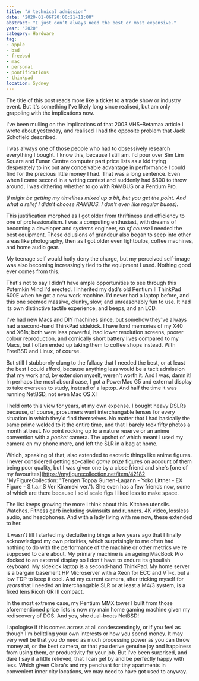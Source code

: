 ```yaml
---
title: "A technical admission"
date: "2020-01-06T20:00:21+11:00"
abstract: "I just don’t always need the best or most expensive."
year: "2020"
category: Hardware
tag:
- apple
- bsd
- freebsd
- mac
- personal
- pontifications
- thinkpad
location: Sydney
---
```

The title of this post reads more like a ticket to a trade show or industry event. But it's something I've likely long since realised, but am only grappling with the implications now.

I've been mulling on the implications of that 2003 VHS–Betamax article I wrote about yesterday, and realised I had the opposite problem that Jack Schofield described.

I was always one of those people who had to obsessively research everything I bought. I know this, because I still am. I'd pour over Sim Lim Square and Funan Centre computer part price lists as a kid trying desperately to ink out any conceivable advantage in performance I could find for the precious little money I had. That was a long sentence. Even when I came second in a writing contest and suddenly had $800 to throw around, I was dithering whether to go with RAMBUS or a Pentium Pro.

*(I might be getting my timelines mixed up a bit, but you get the point. And what a relief I didn't choose RAMBUS. I don't even like regular buses).*

This justification morphed as I got older from thriftiness and efficiency to one of professionalism. I was a computing enthusiast, with dreams of becoming a developer and systems engineer, so *of course* I needed the best equipment. These delusions of grandeur also began to seep into other areas like photography, then as I got older even lightbulbs, coffee machines, and home audio gear.

My teenage self would hotly deny the charge, but my perceived self-image was also becoming increasingly tied to the equipment I used. Nothing good ever comes from this.

That's not to say I didn't have ample opportunities to see through this Potemkin Mind I'd erected. I inherited my dad's old Pentium II ThinkPad 600E when he got a new work machine. I'd never had a laptop before, and this one seemed massive, clunky, slow, and unreasonably fun to use. It had its own distinctive tactile experience, and beeps, and an LCD.

I've had new Macs and DIY machines since, but somehow they've always had a second-hand ThinkPad sidekick. I have fond memories of my X40 and X61s; both were less powerful, had lower resolution screens, poorer colour reproduction, and comically short battery lives compared to my Macs, but I often ended up taking them to coffee shops instead. With FreeBSD and Linux, of course.

But still I stubbornly clung to the fallacy that I needed the best, or at least the best I could afford, because anything less would be a tacit admission that my work and, by extension myself, weren't worth it. And I was, damn it! In perhaps the most absurd case, I got a PowerMac G5 and external display to take overseas to study, instead of a laptop. And half the time it was running NetBSD, not even Mac OS X!

I held onto this view for years, at my own expense. I bought heavy DSLRs because, of course, prosumers want interchangable lenses for every situation in which they'd find themselves. No matter that I had basically the same prime welded to it the entire time, and that I barely took fifty photos a month at best. No point rocking up to a nature reserve or an anime convention with a *pocket* camera. The upshot of which meant I used my camera on my phone more, and left the SLR in a bag at home.

Which, speaking of that, also extended to esoteric things like anime figures. I never considered getting so-called *game prize* figures on account of them being poor quality, but I was given one by a close friend and she's [one of my favourites](https://myfigurecollection.net/item/42182 "MyFigureCollection: "Tengen Toppa Gurren-Lagann - Yoko Littner - EX Figure - S.t.a.r.S Ver Kirameki ver."). She even has a few friends now, some of which are there because I sold scale figs I liked less to make space.

The list keeps growing the more I think about this. Kitchen utensils. Watches. Fitness garb including swimsuits and runners. 4K video, lossless audio, and headphones. And with a lady living with me now, these extended to her.

It wasn't till I started my decluttering binge a few years ago that I finally acknowledged my own priorities, which surprisingly to me often had nothing to do with the performance of the machine or other metrics we're supposed to care about. My primary machine is an ageing MacBook Pro docked to an external display so I don't have to endure its ghoulish keyboard. My sidekick laptop is a second-hand ThinkPad. My home server is a bargain basement HP Microserver with a Xeon for ECC and VT-x, but a low TDP to keep it cool. And my current camera, after tricking myself for *years* that I needed an interchangable SLR or at least a M4/3 system, is a fixed lens Ricoh GR III compact.

In the most extreme case, my Pentium MMX tower I built from those aforementioned price lists is now my main home gaming machine given my rediscovery of DOS. And yes, she dual-boots NetBSD!

I apologise if this comes across at all condescendingly, or if you feel as though I'm belittling your own interests or how you spend money. It may very well be that you *do* need as much processing power as you can throw money at, or the best camera, or that you derive genuine joy and happiness from using them, or productivity for your job. But I've been surprised, and dare I say it a little relieved, that I can get by and be perfectly happy with less. Which given Clara's and my penchant for tiny apartments in convenient inner city locations, we may need to have got used to anyway.
